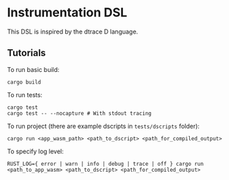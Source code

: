 # Instrumentation DSL #

This DSL is inspired by the dtrace D language.

## Tutorials ##

To run basic build:
```shell
cargo build
```

To run tests:
```shell
cargo test
cargo test -- --nocapture # With stdout tracing
```

To run project (there are example dscripts in `tests/dscripts` folder):
```shell
cargo run <app_wasm_path> <path_to_dscript> <path_for_compiled_output>
```

To specify log level:
```shell
RUST_LOG={ error | warn | info | debug | trace | off } cargo run <path_to_app_wasm> <path_to_dscript> <path_for_compiled_output>
```
